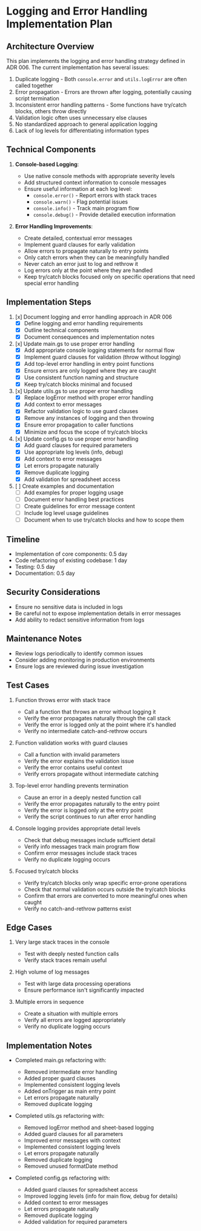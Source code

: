 # Logging and Error Handling Implementation Plan

## Architecture Overview
This plan implements the logging and error handling strategy defined in ADR 006. The current implementation has several issues:

1. Duplicate logging - Both `console.error` and `utils.logError` are often called together
2. Error propagation - Errors are thrown after logging, potentially causing script termination
3. Inconsistent error handling patterns - Some functions have try/catch blocks, others throw directly
4. Validation logic often uses unnecessary else clauses
5. No standardized approach to general application logging
6. Lack of log levels for differentiating information types

## Technical Components
1. **Console-based Logging**: 
   - Use native console methods with appropriate severity levels
   - Add structured context information to console messages
   - Ensure useful information at each log level:
     - `console.error()` - Report errors with stack traces
     - `console.warn()` - Flag potential issues
     - `console.info()` - Track main program flow
     - `console.debug()` - Provide detailed execution information

2. **Error Handling Improvements**:
   - Create detailed, contextual error messages
   - Implement guard clauses for early validation
   - Allow errors to propagate naturally to entry points
   - Only catch errors when they can be meaningfully handled
   - Never catch an error just to log and rethrow it
   - Log errors only at the point where they are handled
   - Keep try/catch blocks focused only on specific operations that need special error handling

## Implementation Steps

1. [x] Document logging and error handling approach in ADR 006
   - [x] Define logging and error handling requirements
   - [x] Outline technical components
   - [x] Document consequences and implementation notes

2. [x] Update main.gs to use proper error handling
   - [x] Add appropriate console logging statements for normal flow
   - [x] Implement guard clauses for validation (throw without logging)
   - [x] Add top-level error handling in entry point functions
   - [x] Ensure errors are only logged where they are caught
   - [x] Use consistent function naming and structure
   - [x] Keep try/catch blocks minimal and focused

3. [x] Update utils.gs to use proper error handling
   - [x] Replace logError method with proper error handling
   - [x] Add context to error messages
   - [x] Refactor validation logic to use guard clauses
   - [x] Remove any instances of logging and then throwing
   - [x] Ensure error propagation to caller functions
   - [x] Minimize and focus the scope of try/catch blocks

4. [x] Update config.gs to use proper error handling
   - [x] Add guard clauses for required parameters
   - [x] Use appropriate log levels (info, debug)
   - [x] Add context to error messages
   - [x] Let errors propagate naturally
   - [x] Remove duplicate logging
   - [x] Add validation for spreadsheet access

5. [ ] Create examples and documentation
   - [ ] Add examples for proper logging usage
   - [ ] Document error handling best practices
   - [ ] Create guidelines for error message content
   - [ ] Include log level usage guidelines
   - [ ] Document when to use try/catch blocks and how to scope them

## Timeline
- Implementation of core components: 0.5 day
- Code refactoring of existing codebase: 1 day
- Testing: 0.5 day
- Documentation: 0.5 day

## Security Considerations
- Ensure no sensitive data is included in logs
- Be careful not to expose implementation details in error messages
- Add ability to redact sensitive information from logs

## Maintenance Notes
- Review logs periodically to identify common issues
- Consider adding monitoring in production environments
- Ensure logs are reviewed during issue investigation

## Test Cases
1. Function throws error with stack trace
   - Call a function that throws an error without logging it
   - Verify the error propagates naturally through the call stack
   - Verify the error is logged only at the point where it's handled
   - Verify no intermediate catch-and-rethrow occurs

2. Function validation works with guard clauses
   - Call a function with invalid parameters
   - Verify the error explains the validation issue
   - Verify the error contains useful context
   - Verify errors propagate without intermediate catching

3. Top-level error handling prevents termination
   - Cause an error in a deeply nested function call
   - Verify the error propagates naturally to the entry point
   - Verify the error is logged only at the entry point
   - Verify the script continues to run after error handling

4. Console logging provides appropriate detail levels
   - Check that debug messages include sufficient detail
   - Verify info messages track main program flow
   - Confirm error messages include stack traces
   - Verify no duplicate logging occurs

5. Focused try/catch blocks
   - Verify try/catch blocks only wrap specific error-prone operations
   - Check that normal validation occurs outside the try/catch blocks
   - Confirm that errors are converted to more meaningful ones when caught
   - Verify no catch-and-rethrow patterns exist

## Edge Cases
1. Very large stack traces in the console
   - Test with deeply nested function calls
   - Verify stack traces remain useful

2. High volume of log messages
   - Test with large data processing operations
   - Ensure performance isn't significantly impacted

3. Multiple errors in sequence
   - Create a situation with multiple errors
   - Verify all errors are logged appropriately
   - Verify no duplicate logging occurs

## Implementation Notes
- Completed main.gs refactoring with:
  - Removed intermediate error handling
  - Added proper guard clauses
  - Implemented consistent logging levels
  - Added onTrigger as main entry point
  - Let errors propagate naturally
  - Removed duplicate logging

- Completed utils.gs refactoring with:
  - Removed logError method and sheet-based logging
  - Added guard clauses for all parameters
  - Improved error messages with context
  - Implemented consistent logging levels
  - Let errors propagate naturally
  - Removed duplicate logging
  - Removed unused formatDate method

- Completed config.gs refactoring with:
  - Added guard clauses for spreadsheet access
  - Improved logging levels (info for main flow, debug for details)
  - Added context to error messages
  - Let errors propagate naturally
  - Removed duplicate logging
  - Added validation for required parameters 